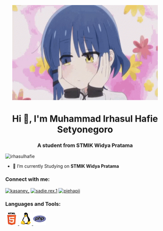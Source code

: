 <p align="center">
  <img width="460" height="300" src="bocchi-the-rock-ryo-yamada.gif">
</p>
<h1 align="center">Hi 👋, I'm Muhammad Irhasul Hafie Setyonegoro</h1>
<h3 align="center">A student from STMIK Widya Pratama</h3>

<p align="left"> <img src="https://komarev.com/ghpvc/?username=irhasulhafie&label=Profile%20views&color=0e75b6&style=flat" alt="irhasulhafie" /> </p>

- 🔭 I’m currently Studying on **STMIK Widya Pratama**

<h3 align="left">Connect with me:</h3>
<p align="left">
<a href="https://twitter.com/kasaney_" target="blank"><img align="center" src="https://raw.githubusercontent.com/rahuldkjain/github-profile-readme-generator/master/src/images/icons/Social/twitter.svg" alt="kasaney_" height="30" width="40" /></a>
<a href="https://fb.com/sadie.rex.1" target="blank"><img align="center" src="https://raw.githubusercontent.com/rahuldkjain/github-profile-readme-generator/master/src/images/icons/Social/facebook.svg" alt="sadie.rex.1" height="30" width="40" /></a>
<a href="https://instagram.com/piehapii" target="blank"><img align="center" src="https://raw.githubusercontent.com/rahuldkjain/github-profile-readme-generator/master/src/images/icons/Social/instagram.svg" alt="piehapii" height="30" width="40" /></a>
</p>

<h3 align="left">Languages and Tools:</h3>
<p align="left"> <a href="https://www.w3.org/html/" target="_blank" rel="noreferrer"> <img src="https://raw.githubusercontent.com/devicons/devicon/master/icons/html5/html5-original-wordmark.svg" alt="html5" width="40" height="40"/> </a> <a href="https://www.linux.org/" target="_blank" rel="noreferrer"> <img src="https://raw.githubusercontent.com/devicons/devicon/master/icons/linux/linux-original.svg" alt="linux" width="40" height="40"/> </a> <a href="https://www.php.net" target="_blank" rel="noreferrer"> <img src="https://raw.githubusercontent.com/devicons/devicon/master/icons/php/php-original.svg" alt="php" width="40" height="40"/> </a> </p>
